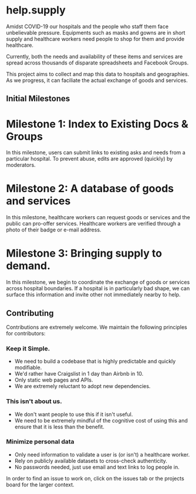 # help.supply

Amidst COVID-19 our hospitals and the people who staff them face unbelievable pressure. Equipments such as masks and gowns are in short supply and healthcare workers need people to shop for them and provide healthcare.

Currently, both the needs and availability of these items and services are spread across thousands of disparate spreadsheets and Facebook Groups.

This project aims to collect and map this data to hospitals and geographies. As we progress, it can faciliate the actual exchange of goods and services.

## Initial Milestones

# Milestone 1: Index to Existing Docs & Groups

In this milestone, users can submit links to existing asks and needs from a particular hospital. To prevent abuse, edits are approved (quickly) by moderators.

# Milestone 2: A database of goods and services

In this milestone, healthcare workers can request goods or services and the public can pro-offer services. Healthcare workers are verified through a photo of their badge or e-mail address.

# Milestone 3: Bringing supply to demand.

In this milestone, we begin to coordinate the exchange of goods or services across hospital boundaries. If a hospital is in particularly bad shape, we can surface this information and invite other not immediately nearby to help.

## Contributing

Contributions are extremely welcome. We maintain the following principles for contributors:

### Keep it Simple.
- We need to build a codebase that is highly predictable and quickly modifiable.
- We'd rather have Craigslist in 1 day than Airbnb in 10.
- Only static web pages and APIs.
- We are extremely reluctant to adopt new dependencies.

### This isn't about us.
- We don't want people to use this if it isn't useful.
- We need to be extremely mindful of the cognitive cost of using this and ensure that it is less than the benefit.

### Minimize personal data
- Only need information to validate a user is (or isn't) a healthcare worker.
- Rely on publicly available datasets to cross-check authenticity.
- No passwords needed, just use email and text links to log people in.

In order to find an issue to work on, click on the issues tab or the projects board for the larger context.
